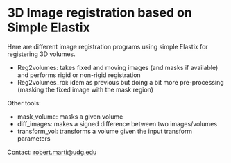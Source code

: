 # 3D Image registration based on Simple Elastix

Here are different image registration programs using simple Elastix for registering 3D volumes. 

- Reg2volumes: takes fixed and moving images (and masks if available) and performs rigid or non-rigid registration
- Reg2volumes_roi: idem as previous but doing a bit more pre-processing (masking the fixed image with the mask region)

Other tools:
- mask_volume: masks a given volume 
- diff_images: makes a signed difference between two images/volumes
- transform_vol: transforms a volume given the input transform parameters


Contact: robert.marti@udg.edu

